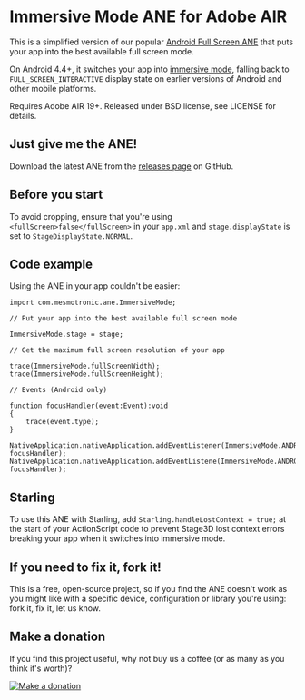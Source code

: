 Immersive Mode ANE for Adobe AIR
================================

This is a simplified version of our popular [Android Full Screen ANE](https://github.com/mesmotronic/air-ane-fullscreen) that puts your app into the best available full screen mode.

On Android 4.4+, it switches your app into [immersive mode](http://developer.android.com/training/system-ui/immersive.html), falling back to `FULL_SCREEN_INTERACTIVE` display state on earlier versions of Android and other mobile platforms.

Requires Adobe AIR 19+. Released under BSD license, see LICENSE for details.

Just give me the ANE!
---------------------

Download the latest ANE from the [releases page](https://github.com/mesmotronic/air-ane-fullscreen/releases) on GitHub.

Before you start
----------------

To avoid cropping, ensure that you're using `<fullScreen>false</fullScreen>` in your `app.xml` and `stage.displayState` is set to `StageDisplayState.NORMAL`.

Code example
------------

Using the ANE in your app couldn't be easier:

```as3
import com.mesmotronic.ane.ImmersiveMode;

// Put your app into the best available full screen mode

ImmersiveMode.stage = stage;

// Get the maximum full screen resolution of your app  

trace(ImmersiveMode.fullScreenWidth);
trace(ImmersiveMode.fullScreenHeight);

// Events (Android only)

function focusHandler(event:Event):void
{
	trace(event.type);
} 

NativeApplication.nativeApplication.addEventListener(ImmersiveMode.ANDROID_WINDOW_FOCUS_IN, focusHandler);
NativeApplication.nativeApplication.addEventListene(ImmersiveMode.ANDROID_WINDOW_FOCUS_OUT, focusHandler);
```

Starling
--------

To use this ANE with Starling,  add `Starling.handleLostContext = true;` at the start of your ActionScript code to prevent Stage3D lost context errors breaking your app when it switches into immersive mode.

If you need to fix it, fork it!
-------------------------------

This is a free, open-source project, so if you find the ANE doesn't work as you might like with a specific device, configuration or library you're using: fork it, fix it, let us know.

Make a donation
---------------

If you find this project useful, why not buy us a coffee (or as many as you think it's worth)?

[![Make a donation](https://www.paypalobjects.com/en_US/GB/i/btn/btn_donateCC_LG.gif)](http://bit.ly/2PrThhv)

